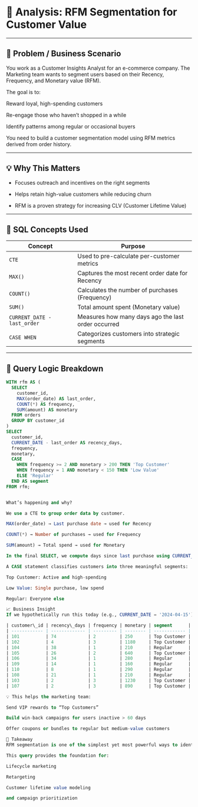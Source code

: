 # 🎯 Analysis: RFM Segmentation for Customer Value

---

## 🧠 Problem / Business Scenario
You work as a Customer Insights Analyst for an e-commerce company.
The Marketing team wants to segment users based on their Recency, Frequency, and Monetary value (RFM).

The goal is to:

Reward loyal, high-spending customers

Re-engage those who haven’t shopped in a while

Identify patterns among regular or occasional buyers

You need to build a customer segmentation model using RFM metrics derived from order history.

---

## 💡 Why This Matters

- Focuses outreach and incentives on the right segments

- Helps retain high-value customers while reducing churn

- RFM is a proven strategy for increasing CLV (Customer Lifetime Value)

---

## 🧰 SQL Concepts Used

| Concept                     | Purpose                                            |
| --------------------------- | -------------------------------------------------- |
| `CTE`                       | Used to pre-calculate per-customer metrics         |
| `MAX()`                     | Captures the most recent order date for Recency    |
| `COUNT()`                   | Calculates the number of purchases (Frequency)     |
| `SUM()`                     | Total amount spent (Monetary value)                |
| `CURRENT_DATE - last_order` | Measures how many days ago the last order occurred |
| `CASE WHEN`                 | Categorizes customers into strategic segments      |

---

## 🧪 Query Logic Breakdown

```sql
WITH rfm AS (
  SELECT 
    customer_id,
    MAX(order_date) AS last_order,
    COUNT(*) AS frequency,
    SUM(amount) AS monetary
  FROM orders
  GROUP BY customer_id
)
SELECT 
  customer_id,
  CURRENT_DATE - last_order AS recency_days,
  frequency,
  monetary,
  CASE 
    WHEN frequency >= 2 AND monetary > 200 THEN 'Top Customer'
    WHEN frequency = 1 AND monetary < 150 THEN 'Low Value'
    ELSE 'Regular'
  END AS segment
FROM rfm;


What’s happening and why?

We use a CTE to group order data by customer.

MAX(order_date) → Last purchase date → used for Recency

COUNT(*) → Number of purchases → used for Frequency

SUM(amount) → Total spend → used for Monetary

In the final SELECT, we compute days since last purchase using CURRENT_DATE - last_order.

A CASE statement classifies customers into three meaningful segments:

Top Customer: Active and high-spending

Low Value: Single purchase, low spend

Regular: Everyone else

📈 Business Insight
If we hypothetically run this today (e.g., CURRENT_DATE = '2024-04-15'), we might get something like:

| customer\_id | recency\_days | frequency | monetary | segment      |
| ------------ | ------------- | --------- | -------- | ------------ |
| 101          | 74            | 2         | 250      | Top Customer |
| 102          | 4             | 3         | 1180     | Top Customer |
| 104          | 38            | 1         | 210      | Regular      |
| 105          | 26            | 2         | 640      | Top Customer |
| 106          | 34            | 1         | 280      | Regular      |
| 109          | 14            | 1         | 160      | Regular      |
| 110          | 8             | 1         | 290      | Regular      |
| 108          | 21            | 1         | 210      | Regular      |
| 103          | 2             | 3         | 1230     | Top Customer |
| 107          | 2             | 3         | 890      | Top Customer |

💡 This helps the marketing team:

Send VIP rewards to “Top Customers”

Build win-back campaigns for users inactive > 60 days

Offer coupons or bundles to regular but medium-value customers

🔑 Takeaway
RFM segmentation is one of the simplest yet most powerful ways to identify value in your customer base.

This query provides the foundation for:

Lifecycle marketing

Retargeting

Customer lifetime value modeling

and campaign prioritization

